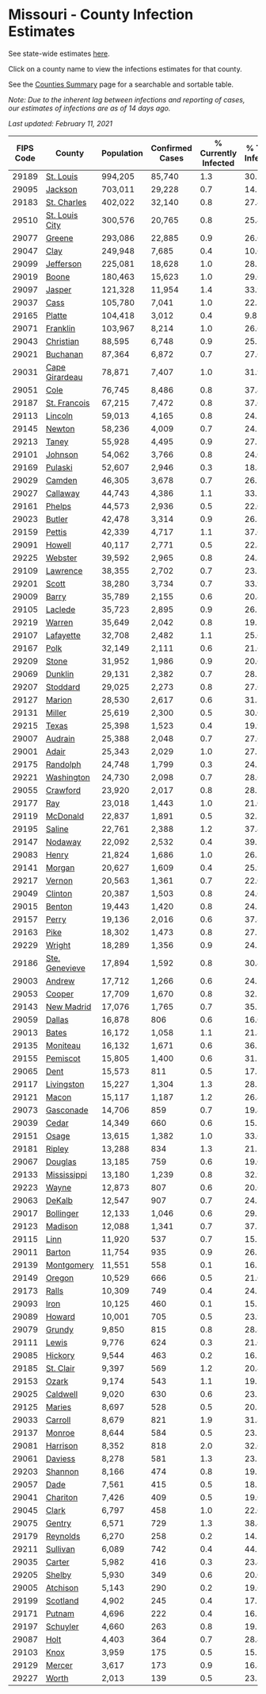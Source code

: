 # Missouri - County Infection Estimates

See state-wide estimates [here](/infections/us-mo).

Click on a county name to view the infections estimates for that county.

See the [Counties Summary](/infections/summary-counties) page for a searchable and sortable table.

*Note: Due to the inherent lag between infections and reporting of cases, our estimates of infections are as of 14 days ago.*

*Last updated: February 11, 2021*

|   FIPS Code |                           County |   Population |   Confirmed Cases |   % Currently Infected |   % Total Infected |
|-------------|----------------------------------|--------------|-------------------|------------------------|--------------------|
|       29189 |           [St. Louis](st.-louis) |      994,205 |            85,740 |                    1.3 |               30.2 |
|       29095 |               [Jackson](jackson) |      703,011 |            29,228 |                    0.7 |               14.2 |
|       29183 |       [St. Charles](st.-charles) |      402,022 |            32,140 |                    0.8 |               27.4 |
|       29510 | [St. Louis City](st.-louis-city) |      300,576 |            20,765 |                    0.8 |               25.4 |
|       29077 |                 [Greene](greene) |      293,086 |            22,885 |                    0.9 |               26.0 |
|       29047 |                     [Clay](clay) |      249,948 |             7,685 |                    0.4 |               10.6 |
|       29099 |           [Jefferson](jefferson) |      225,081 |            18,628 |                    1.0 |               28.1 |
|       29019 |                   [Boone](boone) |      180,463 |            15,623 |                    1.0 |               29.6 |
|       29097 |                 [Jasper](jasper) |      121,328 |            11,954 |                    1.4 |               33.9 |
|       29037 |                     [Cass](cass) |      105,780 |             7,041 |                    1.0 |               22.3 |
|       29165 |                 [Platte](platte) |      104,418 |             3,012 |                    0.4 |                9.8 |
|       29071 |             [Franklin](franklin) |      103,967 |             8,214 |                    1.0 |               26.6 |
|       29043 |           [Christian](christian) |       88,595 |             6,748 |                    0.9 |               25.1 |
|       29021 |             [Buchanan](buchanan) |       87,364 |             6,872 |                    0.7 |               27.6 |
|       29031 | [Cape Girardeau](cape-girardeau) |       78,871 |             7,407 |                    1.0 |               31.9 |
|       29051 |                     [Cole](cole) |       76,745 |             8,486 |                    0.8 |               37.4 |
|       29187 |     [St. Francois](st.-francois) |       67,215 |             7,472 |                    0.8 |               37.6 |
|       29113 |               [Lincoln](lincoln) |       59,013 |             4,165 |                    0.8 |               24.2 |
|       29145 |                 [Newton](newton) |       58,236 |             4,009 |                    0.7 |               24.5 |
|       29213 |                   [Taney](taney) |       55,928 |             4,495 |                    0.9 |               27.1 |
|       29101 |               [Johnson](johnson) |       54,062 |             3,766 |                    0.8 |               24.0 |
|       29169 |               [Pulaski](pulaski) |       52,607 |             2,946 |                    0.3 |               18.8 |
|       29029 |                 [Camden](camden) |       46,305 |             3,678 |                    0.7 |               26.7 |
|       29027 |             [Callaway](callaway) |       44,743 |             4,386 |                    1.1 |               33.1 |
|       29161 |                 [Phelps](phelps) |       44,573 |             2,936 |                    0.5 |               22.0 |
|       29023 |                 [Butler](butler) |       42,478 |             3,314 |                    0.9 |               26.3 |
|       29159 |                 [Pettis](pettis) |       42,339 |             4,717 |                    1.1 |               37.6 |
|       29091 |                 [Howell](howell) |       40,117 |             2,771 |                    0.5 |               22.8 |
|       29225 |               [Webster](webster) |       39,592 |             2,965 |                    0.8 |               24.8 |
|       29109 |             [Lawrence](lawrence) |       38,355 |             2,702 |                    0.7 |               23.5 |
|       29201 |                   [Scott](scott) |       38,280 |             3,734 |                    0.7 |               33.9 |
|       29009 |                   [Barry](barry) |       35,789 |             2,155 |                    0.6 |               20.4 |
|       29105 |               [Laclede](laclede) |       35,723 |             2,895 |                    0.9 |               26.7 |
|       29219 |                 [Warren](warren) |       35,649 |             2,042 |                    0.8 |               19.3 |
|       29107 |           [Lafayette](lafayette) |       32,708 |             2,482 |                    1.1 |               25.6 |
|       29167 |                     [Polk](polk) |       32,149 |             2,111 |                    0.6 |               21.6 |
|       29209 |                   [Stone](stone) |       31,952 |             1,986 |                    0.9 |               20.6 |
|       29069 |               [Dunklin](dunklin) |       29,131 |             2,382 |                    0.7 |               28.2 |
|       29207 |             [Stoddard](stoddard) |       29,025 |             2,273 |                    0.8 |               27.0 |
|       29127 |                 [Marion](marion) |       28,530 |             2,617 |                    0.6 |               31.3 |
|       29131 |                 [Miller](miller) |       25,619 |             2,300 |                    0.5 |               30.0 |
|       29215 |                   [Texas](texas) |       25,398 |             1,523 |                    0.4 |               19.9 |
|       29007 |               [Audrain](audrain) |       25,388 |             2,048 |                    0.7 |               27.6 |
|       29001 |                   [Adair](adair) |       25,343 |             2,029 |                    1.0 |               27.2 |
|       29175 |             [Randolph](randolph) |       24,748 |             1,799 |                    0.3 |               24.5 |
|       29221 |         [Washington](washington) |       24,730 |             2,098 |                    0.7 |               28.6 |
|       29055 |             [Crawford](crawford) |       23,920 |             2,017 |                    0.8 |               28.2 |
|       29177 |                       [Ray](ray) |       23,018 |             1,443 |                    1.0 |               21.0 |
|       29119 |             [McDonald](mcdonald) |       22,837 |             1,891 |                    0.5 |               32.3 |
|       29195 |                 [Saline](saline) |       22,761 |             2,388 |                    1.2 |               37.4 |
|       29147 |               [Nodaway](nodaway) |       22,092 |             2,532 |                    0.4 |               39.1 |
|       29083 |                   [Henry](henry) |       21,824 |             1,686 |                    1.0 |               26.3 |
|       29141 |                 [Morgan](morgan) |       20,627 |             1,609 |                    0.4 |               25.9 |
|       29217 |                 [Vernon](vernon) |       20,563 |             1,361 |                    0.7 |               22.0 |
|       29049 |               [Clinton](clinton) |       20,387 |             1,503 |                    0.8 |               24.6 |
|       29015 |                 [Benton](benton) |       19,443 |             1,420 |                    0.8 |               24.3 |
|       29157 |                   [Perry](perry) |       19,136 |             2,016 |                    0.6 |               37.8 |
|       29163 |                     [Pike](pike) |       18,302 |             1,473 |                    0.8 |               27.7 |
|       29229 |                 [Wright](wright) |       18,289 |             1,356 |                    0.9 |               24.1 |
|       29186 | [Ste. Genevieve](ste.-genevieve) |       17,894 |             1,592 |                    0.8 |               30.4 |
|       29003 |                 [Andrew](andrew) |       17,712 |             1,266 |                    0.6 |               24.2 |
|       29053 |                 [Cooper](cooper) |       17,709 |             1,670 |                    0.8 |               32.1 |
|       29143 |         [New Madrid](new-madrid) |       17,076 |             1,765 |                    0.7 |               35.7 |
|       29059 |                 [Dallas](dallas) |       16,878 |               806 |                    0.6 |               16.0 |
|       29013 |                   [Bates](bates) |       16,172 |             1,058 |                    1.1 |               21.8 |
|       29135 |             [Moniteau](moniteau) |       16,132 |             1,671 |                    0.6 |               36.1 |
|       29155 |             [Pemiscot](pemiscot) |       15,805 |             1,400 |                    0.6 |               31.1 |
|       29065 |                     [Dent](dent) |       15,573 |               811 |                    0.5 |               17.3 |
|       29117 |         [Livingston](livingston) |       15,227 |             1,304 |                    1.3 |               28.3 |
|       29121 |                   [Macon](macon) |       15,117 |             1,187 |                    1.2 |               26.4 |
|       29073 |           [Gasconade](gasconade) |       14,706 |               859 |                    0.7 |               19.4 |
|       29039 |                   [Cedar](cedar) |       14,349 |               660 |                    0.6 |               15.5 |
|       29151 |                   [Osage](osage) |       13,615 |             1,382 |                    1.0 |               33.6 |
|       29181 |                 [Ripley](ripley) |       13,288 |               834 |                    1.3 |               21.2 |
|       29067 |               [Douglas](douglas) |       13,185 |               759 |                    0.6 |               19.0 |
|       29133 |       [Mississippi](mississippi) |       13,180 |             1,239 |                    0.8 |               32.9 |
|       29223 |                   [Wayne](wayne) |       12,873 |               807 |                    0.6 |               20.6 |
|       29063 |                 [DeKalb](dekalb) |       12,547 |               907 |                    0.7 |               24.3 |
|       29017 |           [Bollinger](bollinger) |       12,133 |             1,046 |                    0.6 |               29.2 |
|       29123 |               [Madison](madison) |       12,088 |             1,341 |                    0.7 |               37.3 |
|       29115 |                     [Linn](linn) |       11,920 |               537 |                    0.7 |               15.2 |
|       29011 |                 [Barton](barton) |       11,754 |               935 |                    0.9 |               26.7 |
|       29139 |         [Montgomery](montgomery) |       11,551 |               558 |                    0.1 |               16.5 |
|       29149 |                 [Oregon](oregon) |       10,529 |               666 |                    0.5 |               21.0 |
|       29173 |                   [Ralls](ralls) |       10,309 |               749 |                    0.4 |               24.7 |
|       29093 |                     [Iron](iron) |       10,125 |               460 |                    0.1 |               15.5 |
|       29089 |                 [Howard](howard) |       10,001 |               705 |                    0.5 |               23.9 |
|       29079 |                 [Grundy](grundy) |        9,850 |               815 |                    0.8 |               28.8 |
|       29111 |                   [Lewis](lewis) |        9,776 |               624 |                    0.3 |               21.6 |
|       29085 |               [Hickory](hickory) |        9,544 |               463 |                    0.2 |               16.2 |
|       29185 |           [St. Clair](st.-clair) |        9,397 |               569 |                    1.2 |               20.4 |
|       29153 |                   [Ozark](ozark) |        9,174 |               543 |                    1.1 |               19.1 |
|       29025 |             [Caldwell](caldwell) |        9,020 |               630 |                    0.6 |               23.5 |
|       29125 |                 [Maries](maries) |        8,697 |               528 |                    0.5 |               20.3 |
|       29033 |               [Carroll](carroll) |        8,679 |               821 |                    1.9 |               31.8 |
|       29137 |                 [Monroe](monroe) |        8,644 |               584 |                    0.5 |               23.2 |
|       29081 |             [Harrison](harrison) |        8,352 |               818 |                    2.0 |               32.6 |
|       29061 |               [Daviess](daviess) |        8,278 |               581 |                    1.3 |               23.1 |
|       29203 |               [Shannon](shannon) |        8,166 |               474 |                    0.8 |               19.7 |
|       29057 |                     [Dade](dade) |        7,561 |               415 |                    0.5 |               18.5 |
|       29041 |             [Chariton](chariton) |        7,426 |               409 |                    0.5 |               19.0 |
|       29045 |                   [Clark](clark) |        6,797 |               458 |                    1.0 |               22.6 |
|       29075 |                 [Gentry](gentry) |        6,571 |               729 |                    1.3 |               38.4 |
|       29179 |             [Reynolds](reynolds) |        6,270 |               258 |                    0.2 |               14.1 |
|       29211 |             [Sullivan](sullivan) |        6,089 |               742 |                    0.4 |               44.2 |
|       29035 |                 [Carter](carter) |        5,982 |               416 |                    0.3 |               23.4 |
|       29205 |                 [Shelby](shelby) |        5,930 |               349 |                    0.6 |               20.0 |
|       29005 |             [Atchison](atchison) |        5,143 |               290 |                    0.2 |               19.6 |
|       29199 |             [Scotland](scotland) |        4,902 |               245 |                    0.4 |               17.5 |
|       29171 |                 [Putnam](putnam) |        4,696 |               222 |                    0.4 |               16.3 |
|       29197 |             [Schuyler](schuyler) |        4,660 |               263 |                    0.8 |               19.2 |
|       29087 |                     [Holt](holt) |        4,403 |               364 |                    0.7 |               28.4 |
|       29103 |                     [Knox](knox) |        3,959 |               175 |                    0.5 |               15.5 |
|       29129 |                 [Mercer](mercer) |        3,617 |               173 |                    0.9 |               16.8 |
|       29227 |                   [Worth](worth) |        2,013 |               139 |                    0.5 |               23.3 |